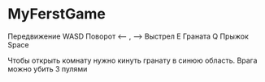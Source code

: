 # MyFerstGame

Передвижение WASD
Поворот <-- , -->
Выстрел E
Граната Q
Прыжок Space

Чтобы открыть комнату нужно кинуть гранату в синюю область. 
Врага можно убить 3 пулями
